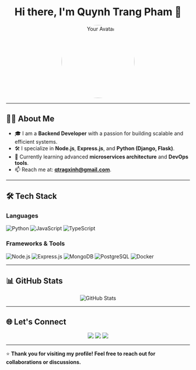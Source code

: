 <h1 align="center">Hi there, I'm Quynh Trang Pham 👋</h1>

<p align="center">
  <img src="https://avatars.githubusercontent.com/u/126786525?s=400&u=d51fff4d9c6b3c0784205022e5d9c7ec2dedfe13&v=4" alt="Your Avatar" width="200" style="border-radius: 50%;">
</p>

---

## 👨‍💻 About Me

- 🎓 I am a **Backend Developer** with a passion for building scalable and efficient systems.
- 🛠️ I specialize in **Node.js**, **Express.js**, and **Python (Django, Flask)**.
- 🌱 Currently learning advanced **microservices architecture** and **DevOps tools**.
- 📫 Reach me at: **[qtragxinh@gmail.com](mailto:qtragxinh@gmail.com)**.

---

## 🛠️ Tech Stack

### Languages
![Python](https://img.shields.io/badge/-Python-3776AB?logo=python&logoColor=white&style=flat-square)
![JavaScript](https://img.shields.io/badge/-JavaScript-F7DF1E?logo=javascript&logoColor=white&style=flat-square)
![TypeScript](https://img.shields.io/badge/-TypeScript-3178C6?logo=typescript&logoColor=white&style=flat-square)

### Frameworks & Tools
![Node.js](https://img.shields.io/badge/-Node.js-339933?logo=node.js&logoColor=white&style=flat-square)
![Express.js](https://img.shields.io/badge/-Express.js-000000?logo=express&logoColor=white&style=flat-square)
![MongoDB](https://img.shields.io/badge/-MongoDB-47A248?logo=mongodb&logoColor=white&style=flat-square)
![PostgreSQL](https://img.shields.io/badge/-PostgreSQL-336791?logo=postgresql&logoColor=white&style=flat-square)
![Docker](https://img.shields.io/badge/-Docker-2496ED?logo=docker&logoColor=white&style=flat-square)

---

## 📊 GitHub Stats

<p align="center">
  <img src="https://github-readme-stats.vercel.app/api?username=your-github-username&show_icons=true&theme=radical" alt="GitHub Stats">
</p>

---

## 🌐 Let's Connect

<p align="center">
  <a href="https://www.linkedin.com/in/your-linkedin-profile/" target="_blank"><img src="https://img.shields.io/badge/-LinkedIn-0077B5?logo=linkedin&logoColor=white&style=flat-square"></a>
  <a href="mailto:your.email@example.com"><img src="https://img.shields.io/badge/-Gmail-D14836?logo=gmail&logoColor=white&style=flat-square"></a>
  <a href="https://your-portfolio-website.com/" target="_blank"><img src="https://img.shields.io/badge/-Portfolio-000000?logo=firefox&logoColor=white&style=flat-square"></a>
</p>

---

⭐️ **Thank you for visiting my profile! Feel free to reach out for collaborations or discussions.**

